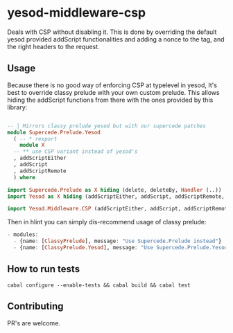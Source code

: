 # yesod-middleware-csp

Deals with CSP without disabling it.
This is done by overriding the default yesod
provided addScript functionalities and adding
a nonce to the tag, and the right headers to the request.

## Usage

Because there is no good way of enforcing CSP
at typelevel in yesod,
It's best to override classy prelude with your
own custom prelude.
This allows hiding the addScript functions from
there with the ones provided by this library:

```haskell

-- | Mirrors classy prelude yesod but with our supercede patches
module Supercede.Prelude.Yesod
  ( -- * rexport
    module X
  -- ** use CSP variant instead of yesod's
  , addScriptEither
  , addScript
  , addScriptRemote
  ) where

import Supercede.Prelude as X hiding (delete, deleteBy, Handler (..))
import Yesod as X hiding (addScriptEither, addScript, addScriptRemote, addScriptAttrs, addScriptRemoteAttrs)

import Yesod.Middleware.CSP (addScriptEither, addScript, addScriptRemote)

```

Then in hlint you can simply dis-recommend usage of classy prelude:

```haskell
- modules:
  - {name: [ClassyPrelude], message: "Use Supercede.Prelude instead"}
  - {name: [ClassyPrelude.Yesod], message: "Use Supercede.Prelude.Yesod instead"}
```

## How to run tests

```
cabal configure --enable-tests && cabal build && cabal test
```

## Contributing

PR's are welcome.
